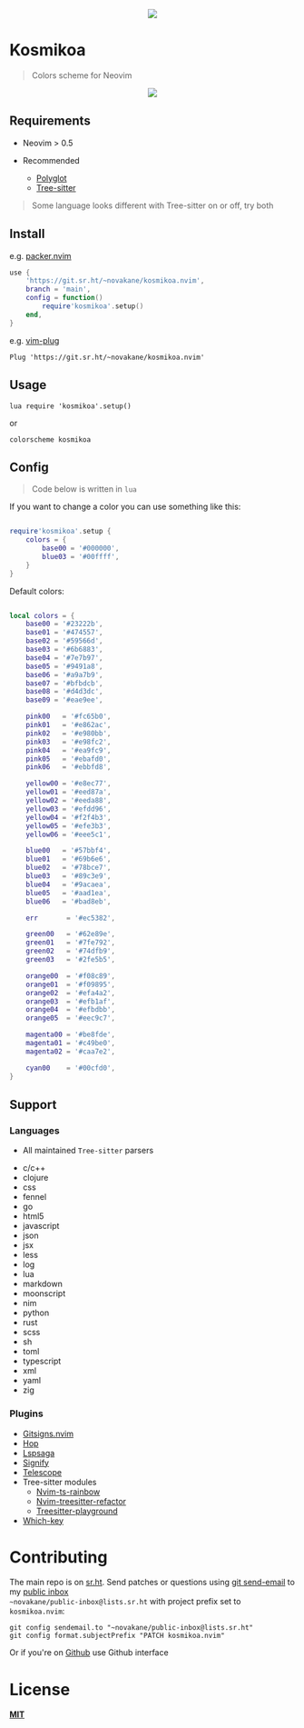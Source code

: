 <p align="center"><img src="https://git.sr.ht/~novakane/kosmikoa.nvim/blob/main/.assets/kosmikoa.jpg"kosmikoa""/></a></p>

# Kosmikoa

> Colors scheme for Neovim

<p align="center"><img src="https://git.sr.ht/~novakane/kosmikoa.nvim/blob/main/.assets/lua.png"lua""/></a></p>

## Requirements

-   Neovim > 0.5

-   Recommended
    -   [Polyglot](https://github.com/sheerun/vim-polyglot)
    -   [Tree-sitter](https://github.com/nvim-treesitter/nvim-treesitter)

> Some language looks different with Tree-sitter on or off, try both

## Install

e.g. [packer.nvim](https://github.com/wbthomason/packer.nvim)

```lua
use {
    'https://git.sr.ht/~novakane/kosmikoa.nvim',
    branch = 'main',
    config = function()
        require'kosmikoa'.setup()
    end,
}


```

e.g. [vim-plug](https://github.com/junegunn/vim-plug)

`Plug 'https://git.sr.ht/~novakane/kosmikoa.nvim'`

## Usage

`lua require 'kosmikoa'.setup()`

or

`colorscheme kosmikoa`

## Config

> Code below is written in `lua`

If you want to change a color you can use something like this:

```lua

require'kosmikoa'.setup {
    colors = {
        base00 = '#000000',
        blue03 = '#00ffff',
    }
}

```

Default colors:

```lua

local colors = {
    base00 = '#23222b',
    base01 = '#474557',
    base02 = '#59566d',
    base03 = '#6b6883',
    base04 = '#7e7b97',
    base05 = '#9491a8',
    base06 = '#a9a7b9',
    base07 = '#bfbdcb',
    base08 = '#d4d3dc',
    base09 = '#eae9ee',

    pink00   = '#fc65b0',
    pink01   = '#e862ac',
    pink02   = '#e980bb',
    pink03   = '#e98fc2',
    pink04   = '#ea9fc9',
    pink05   = '#ebafd0',
    pink06   = '#ebbfd8',

    yellow00 = '#e8ec77',
    yellow01 = '#eed87a',
    yellow02 = '#eeda88',
    yellow03 = '#efdd96',
    yellow04 = '#f2f4b3',
    yellow05 = '#efe3b3',
    yellow06 = '#eee5c1',

    blue00   = '#57bbf4',
    blue01   = '#69b6e6',
    blue02   = '#78bce7',
    blue03   = '#89c3e9',
    blue04   = '#9acaea',
    blue05   = '#aad1ea',
    blue06   = '#bad8eb',

    err       = '#ec5382',

    green00   = '#62e89e',
    green01   = '#7fe792',
    green02   = '#74dfb9',
    green03   = '#2fe5b5',

    orange00  = '#f08c89',
    orange01  = '#f09895',
    orange02  = '#efa4a2',
    orange03  = '#efb1af',
    orange04  = '#efbdbb',
    orange05  = '#eec9c7',

    magenta00 = '#be8fde',
    magenta01 = '#c49be0',
    magenta02 = '#caa7e2',

    cyan00    = '#00cfd0',
}

```

## Support

### Languages

-   All maintained `Tree-sitter` parsers

*   c/c++
*   clojure
*   css
*   fennel
*   go
*   html5
*   javascript
*   json
*   jsx
*   less
*   log
*   lua
*   markdown
*   moonscript
*   nim
*   python
*   rust
*   scss
*   sh
*   toml
*   typescript
*   xml
*   yaml
*   zig

### Plugins

-   [Gitsigns.nvim](https://github.com/lewis6991/gitsigns.nvim)
-   [Hop](https://github.com/phaazon/hop.nvim)
-   [Lspsaga](https://github.com/glepnir/lspsaga.nvim)
-   [Signify](http//github.com/mhinz/vim-signify)
-   [Telescope](https://github.com/nvim-telescope/telescope.nvim)
-   Tree-sitter modules
    -   [Nvim-ts-rainbow](https://github.com/p00f/nvim-ts-rainbow)
    -   [Nvim-treesitter-refactor](https://github.com/nvim-treesitter/nvim-treesitter-refactor)
    -   [Treesitter-playground](https://github.com/nvim-treesitter/playground)
-   [Which-key](https://github.com/liuchengxu/vim-which-key)

# Contributing

The main repo is on [sr.ht](https://git.sr.ht/~novakane/kosmikoa.nvim).
Send patches or questions using [git send-email](https://git-send-email.io) to my [public inbox](https://lists.sr.ht/~novakane/public-inbox)  
`~novakane/public-inbox@lists.sr.ht` with project prefix set to `kosmikoa.nvim`:

```
git config sendemail.to "~novakane/public-inbox@lists.sr.ht"
git config format.subjectPrefix "PATCH kosmikoa.nvim"
```

Or if you're on [Github](https://github.com/novakne/kosmikoa.nvim) use Github interface

# License

**[MIT](LICENSE)**
